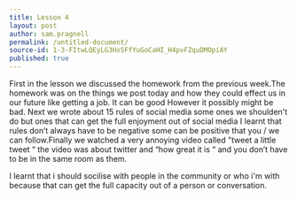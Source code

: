 ```yaml
---
title: Lesson 4
layout: post
author: sam.pragnell
permalink: /untitled-document/
source-id: 1-3-FItwLQEyLG3HxSFfYuGoCaHI_H4pvFZquDMOpiAY
published: true
---
```

First in the lesson we discussed the homework from the previous week.The homework was on the things we post today and how they could effect us in our future like getting a job. It can be good However it possibly might be bad. Next we wrote about 15 rules of social media some ones we shoulden't do but ones that can get the full enjoyment out of social media I learnt that rules don’t always have to be negative some can be positive that you / we can follow.Finally we watched a very annoying video called "tweet a little tweet “ the video was about twitter and “how great it is “ and you don’t have to be in the same room as them.

I learnt that i should socilise with people in the community or who i'm with because that can get the full capacity out of a person or conversation. 


